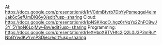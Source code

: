 AI: https://docs.google.com/presentation/d/1rVCdmBfvrb7DbYyPpmeqgel4eImJak6cSefUmDlQ6y0/edit?usp=sharing
Cloud: https://docs.google.com/presentation/d/1pNSKKqdO_hgz6rNqYs2ZhFCBwJ3Y_5YhpN6LpjMw-Bw/edit?usp=sharing
Programming: https://docs.google.com/presentation/d/1eXHbpXBTVHfc2jQ2L0J3P3mRuYNbGYwdKvYvnPSDjec/edit?usp=sharing
